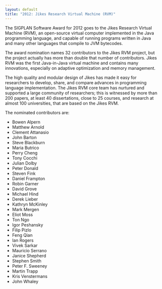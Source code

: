 ```yaml
---
layout: default
title: "2012: Jikes Research Virtual Machine (RVM)"
---
```

The SIGPLAN Software Award for 2012 goes to the Jikes Research Virtual Machine (RVM), an open-source virtual computer  implemented in the Java programming language, and capable of running programs written in Java and many other languages that compile to  JVM bytecodes.
<!--break-->
The award nomination names 32 contributors to the Jikes RVM project, but the project actually has more than double that number of contributors. Jikes RVM was the first Java-in-Java virtual machine and contains many innovations, especially on adaptive optimization and memory management.

The high quality and modular design of Jikes has made it easy for researchers to develop, share, and compare advances in programming language implementation.  The Jikes RVM core team has nurtured and supported a large community of researchers; this is witnessed by more than 200 papers, at least 40 dissertations, close to 25 courses, and research at almost 100 universities, that are based on the Jikes RVM.

The nominated contributors are:

 * Bowen Alpern
 * Matthew Arnold
 * Clement Attanasio
 * John Barton
 * Steve Blackburn
 * Maria Butrico
 * Perry Cheng
 * Tony Cocchi
 * Julian Dolby
 * Peter Donald
 * Steven Fink
 * Daniel Frampton
 * Robin Garner
 * David Grove
 * Michael Hind
 * Derek Lieber
 * Kathryn McKinley
 * Mark Mergen
 * Eliot Moss
 * Ton Ngo
 * Igor Peshansky
 * Filip Pizlo
 * Feng Qian
 * Ian Rogers
 * Vivek Sarkar
 * Mauricio Serrano
 * Janice Shepherd
 * Stephen Smith
 * Peter F. Sweeney
 * Martin Trapp
 * Kris Venstermans
 * John Whaley
